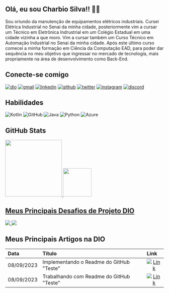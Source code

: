 ## Olá, eu sou Charbio Silva!! 👋🏽

Sou oriundo da manutenção de equipamentos elétricos industriais. Cursei Elétrica Industrial no Senai da minha cidade, posteriormente vim a cursar um Técnico em Eletrônica Indrustrial em um Colégio Estadual em uma cidade vizinha a que moro. Vim a cursar também um Curso Técnico em Automação Industrial no Senai da minha cidade. Após este último curso comecei a minha formação em Ciência da Computação EAD, para poder dar sequência no meu objetivo que ingressar no mercado de tecnologia, mais propriamente na área de desenvolvimento como Back-End.

## Conecte-se comigo
[![dio](https://img.shields.io/badge/MEU_PERFIL_NA_DIO-1DA1F2?style=for-the-badge&logoColor=white)](https://www.dio.me/users/charbiosilva/)
[![gmail](https://img.shields.io/badge/EMAIL-000?style=for-the-badge&logo=gmail&logoColor=A4373A)](mailto:charbinho86@gmail.com)
[![linkedin](https://img.shields.io/badge/linkedin-000?style=for-the-badge&logo=linkedin&logoColor=deepskyblue)](https://www.linkedin.com/in/charbiosilva/)
[![github](https://img.shields.io/badge/github-000?style=for-the-badge&logo=github&logoColor=deepskyblue)](https://github.com/charbinho86/)
[![twitter](https://img.shields.io/badge/twitter-000?style=for-the-badge&logo=twitter&logoColor=deepskyblue)](https://twiter.com/charbiosilva/)
[![instagram](https://img.shields.io/badge/instagram-000?style=for-the-badge&logo=instagram&logoColor=firebrick)](https://instagram.com/charbinho86/)
[![discord](https://img.shields.io/badge/discord-000?style=for-the-badge&logo=discord&logoColor=royalblue)](https://www.discord.com/in/charbiosilva/)

## Habilidades
![Kotlin](https://img.shields.io/badge/Kotlin-000?style=for-the-badge&logo=kotlin&logoColor=0095D5)
![GitHub](https://img.shields.io/badge/GitHub-000?style=for-the-badge&logo=github&logoColor=deepskyblue)
![Java](https://img.shields.io/badge/Java-000?style=for-the-badge&logo=openjdk&logoColor=ED8B00)
![Python](https://img.shields.io/badge/Python-000?style=for-the-badge&logo=python&logoColor=3776AB)
![Azure](https://img.shields.io/badge/Azure-000?style=for-the-badge&logo=microsoft-azure&logoColor=0089D6)

## GitHub Stats
<div>
  <a href="htpps://github.com/charbinho86">
  <img height="180em" src="https://github-readme-stats.vercel.app/api?username=charbinho86&show_icons=true&theme=dark&bg_color=000&border_color=00BFFF&title_color=A4373A&include_all_commits=true&count_private=true&text_color=fff&icon_color=00BFFF"/>
  <img height="90em" src="https://github-readme-stats.vercel.app/api/top-langs/?username=charbinho86&layout=compact&langs_count=16&theme=dark&bg_color=000&border_color=00BFFF&title_color=A4373A&text_color=fff"/>
</div>

## Meus Principais Desafios de Projeto DIO
<div>
  <a href="https://github.com/charbinho86/desafio_poo_dio">
  <img src="https://github-readme-stats.vercel.app/api/pin/?username=charbinho86&repo=desafio_poo_dio&theme=dark&bg_color=000&border_color=00BFFF&title_color=A4373A&icon_color=00BFFF&text_color=fff"/>
  </a>
  <a href="https://github.com/digitalinnovationone/roadmaps">
  <img src="https://github-readme-stats.vercel.app/api/pin/?username=digitalinnovationone&repo=roadmaps&theme=dark&bg_color=000&border_color=00BFFF&title_color=A4373A&icon_color=00BFFF&text_color=fff"/>
  </a>
</div>

## Meus Principais Artigos na DIO
<table>
  <thead>
    <tr align="left">
      <th>Data</th>
      <th>Título</th>
      <th>Link</th>
    </tr>
  </thead>
  <tbody align="left">
    <tr>
      <td>08/09/2023</td>
      <td>Implementando o Readme do GitHub "Teste"</td>
      <td align="center">
        <a href="https://www.dio.me/users/charbiosilva/">
          <img align="center" alt="Link" src="https://img.shields.io/badge/Ler_Artigo-30A3DC?style=for-the-badge">
        </a>
      </td>
    </tr>
    <tr>
      <td>08/09/2023</td>
      <td>Trabalhando com Readme do GitHub "Teste"</td>
      <td align="center">
        <a href="https://www.dio.me/users/charbiosilva?">
          <img align="center" alt="Link" src="https://img.shields.io/badge/Ler_Artigo-E94D5F?style=for-the-badge">
        </a>
      </td>
    </tr>
  </tbody>
</table>
